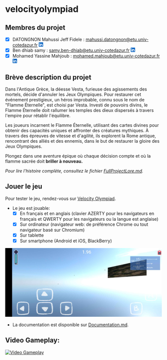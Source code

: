 # velocityolympiad

## Membres du projet

- [x] DATONGNON Mahussi Jeff Fidele :
  mahussi.datongnon@etu.univ-cotedazur.fr [![logo](public/LinkedIn.png)](https://www.linkedin.com/in/mahussi-datongnon/)
- [x] Ben dhiab samy :
  samy.ben-dhiab@etu.univ-cotedazur.fr [![logo](public/LinkedIn.png)](https://www.linkedin.com/in/samy-ben-dhiab-606915240/)
- [x] Mohamed Yassine Mahjoub :
  mohamed.mahjoub@etu.univ-cotedazur.fr [![logo](public/LinkedIn.png)](https://www.linkedin.com/in/mohamed-mahjoub-a525a4228/)

## Brève description du projet

Dans l'Antique Grèce, la déesse Vesta, furieuse des agissements des mortels, décide d'annuler les Jeux Olympiques. Pour
restaurer cet événement prestigieux, un héros improbable, connu sous le nom de "Flamme Éternelle", est choisi par Vesta.
Investi de pouvoirs divins, le Flamme Éternelle doit rallumer les temples des dieux dispersés à travers l'empire pour
rétablir l'équilibre.

Les joueurs incarnent le Flamme Éternelle, utilisant des cartes divines pour obtenir des capacités uniques et affronter
des créatures mythiques. À travers des épreuves de vitesse et d'agilité, ils explorent la Rome antique, rencontrant des
alliés et des ennemis, dans le but de restaurer la gloire des Jeux Olympiques.

Plongez dans une aventure épique où chaque décision compte et où la flamme sacrée doit **briller à nouveau.**

*Pour lire l'histoire complète, consultez le fichier [FullProjectLore.md](FullPVelocityOlympiadLore.md).*

## Jouer le jeu
Pour tester le jeu, rendez-vous sur [Velocity Olympiad](https://samsoucoupe.github.io/Velocity-Olympiad/).

- Le jeu est jouable:
    - [x] En français et en anglais (clavier AZERTY pour les navigateurs en français et QWERTY pour les navigateurs ou la langue est anglaise)
    - [x] Sur ordinateur (navigateur web: de préférence Chrome ou tout navigateur basé sur Chromium)
    - [x] Sur tablette
    - [x] Sur smartphone (Android et iOS, BlackBerry)
  
![mobile](public/mobile.jpg)
- La documentation est disponible sur [Documentation.md](Documentation.md).
## Video Gameplay: 

[![Video Gameplay](https://img.youtube.com/vi/RD3DMe-Qnc0/0.jpg)](https://www.youtube.com/watch?v=RD3DMe-Qnc0)




